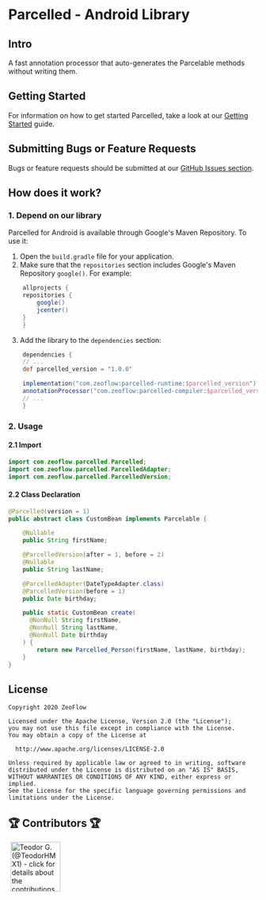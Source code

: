 # Parcelled - Android Library

## Intro
A fast annotation processor that auto-generates the Parcelable methods without writing them.

## Getting Started
For information on how to get started Parcelled, take a look at our [Getting Started](docs/getting-started.md) guide.

## Submitting Bugs or Feature Requests
Bugs or feature requests should be submitted at our [GitHub Issues section](https://github.com/zeoflow/parcelled/issues).

## How does it work?
### 1. Depend on our library

Parcelled for Android is available through Google's Maven Repository.
To use it:

1.  Open the `build.gradle` file for your application.
2.  Make sure that the `repositories` section includes Google's Maven Repository
    `google()`. For example:
```groovy
    allprojects {
    repositories {
        google()
        jcenter()
    }
    }
```

3.  Add the library to the `dependencies` section:
```groovy
    dependencies {
    // ...
    def parcelled_version = "1.0.0"

    implementation("com.zeoflow:parcelled-runtime:$parcelled_version")
    annotationProcessor("com.zeoflow:parcelled-compiler:$parcelled_version")
    // ...
    }
```

### 2. Usage
  #### 2.1 Import
  ```java
  import com.zeoflow.parcelled.Parcelled;
  import com.zeoflow.parcelled.ParcelledAdapter;
  import com.zeoflow.parcelled.ParcelledVersion;
  ```

  #### 2.2 Class Declaration
  ```java
  @Parcelled(version = 1)
  public abstract class CustomBean implements Parcelable {

      @Nullable
      public String firstName;

      @ParcelledVersion(after = 1, before = 2)
      @Nullable
      public String lastName;

      @ParcelledAdapter(DateTypeAdapter.class)
      @ParcelledVersion(before = 1)
      public Date birthday;

      public static CustomBean create(
        @NonNull String firstName,
        @NonNull String lastName,
        @NonNull Date birthday
      ) {
          return new Parcelled_Person(firstName, lastName, birthday);
      }
  }
  ```
    
## License
    Copyright 2020 ZeoFlow
    
    Licensed under the Apache License, Version 2.0 (the "License");
    you may not use this file except in compliance with the License.
    You may obtain a copy of the License at
    
      http://www.apache.org/licenses/LICENSE-2.0
    
    Unless required by applicable law or agreed to in writing, software
    distributed under the License is distributed on an "AS IS" BASIS,
    WITHOUT WARRANTIES OR CONDITIONS OF ANY KIND, either express or implied.
    See the License for the specific language governing permissions and
    limitations under the License.

## 🏆 Contributors 🏆

<!-- ZEOBOT-LIST:START - Do not remove or modify this section -->
<!-- prettier-ignore-start -->
<!-- markdownlint-disable -->
<p float="left">
<a href="docs/contributors.md#pushpin-teodor-g-teodorhmx1"><img width="100" src="https://avatars.githubusercontent.com/u/22307006?v=4" hspace=5 title='Teodor G. (@TeodorHMX1) - click for details about the contributions'></a>
</p>

<!-- markdownlint-enable -->
<!-- prettier-ignore-end -->
<!-- ZEOBOT-LIST:END -->
